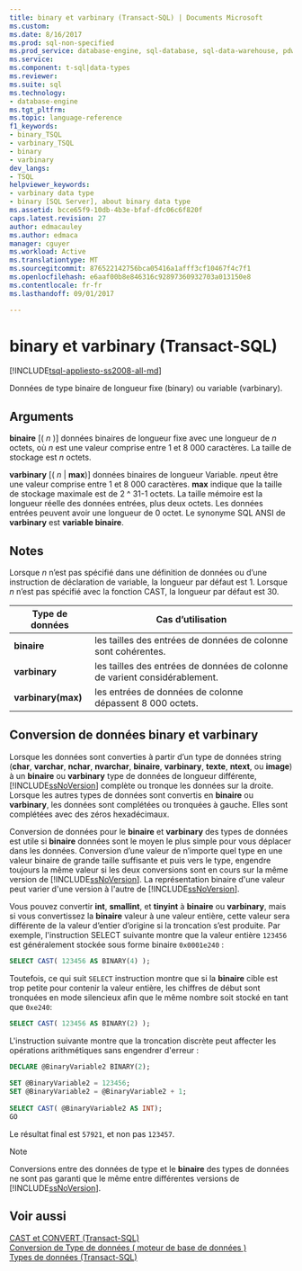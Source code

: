 ```yaml
---
title: binary et varbinary (Transact-SQL) | Documents Microsoft
ms.custom: 
ms.date: 8/16/2017
ms.prod: sql-non-specified
ms.prod_service: database-engine, sql-database, sql-data-warehouse, pdw
ms.service: 
ms.component: t-sql|data-types
ms.reviewer: 
ms.suite: sql
ms.technology:
- database-engine
ms.tgt_pltfrm: 
ms.topic: language-reference
f1_keywords:
- binary_TSQL
- varbinary_TSQL
- binary
- varbinary
dev_langs:
- TSQL
helpviewer_keywords:
- varbinary data type
- binary [SQL Server], about binary data type
ms.assetid: bcce65f9-10db-4b3e-bfaf-dfc06c6f820f
caps.latest.revision: 27
author: edmacauley
ms.author: edmaca
manager: cguyer
ms.workload: Active
ms.translationtype: MT
ms.sourcegitcommit: 876522142756bca05416a1afff3cf10467f4c7f1
ms.openlocfilehash: e6aaf00b8e846316c92897360932703a013150e8
ms.contentlocale: fr-fr
ms.lasthandoff: 09/01/2017

---
```

# <a name="binary-and-varbinary-transact-sql"></a>binary et varbinary (Transact-SQL)
[!INCLUDE[tsql-appliesto-ss2008-all-md](../../includes/tsql-appliesto-ss2008-all-md.md)]

Données de type binaire de longueur fixe (binary) ou variable (varbinary).
  
## <a name="arguments"></a>Arguments  
**binaire** [(  *n*  )] données binaires de longueur fixe avec une longueur de  *n*  octets, où  *n*  est une valeur comprise entre 1 et 8 000 caractères. La taille de stockage est  *n*  octets.
  
**varbinary** [(  *n*   |  **max**)] données binaires de longueur Variable. *n*peut être une valeur comprise entre 1 et 8 000 caractères. **max** indique que la taille de stockage maximale est de 2 ^ 31-1 octets. La taille mémoire est la longueur réelle des données entrées, plus deux octets. Les données entrées peuvent avoir une longueur de 0 octet. Le synonyme SQL ANSI de **varbinary** est **variable binaire**.
  
## <a name="remarks"></a>Notes  
Lorsque  *n*  n’est pas spécifié dans une définition de données ou d’une instruction de déclaration de variable, la longueur par défaut est 1. Lorsque  *n*  n’est pas spécifié avec la fonction CAST, la longueur par défaut est 30.

| Type de données | Cas d’utilisation |
| --- | --- |
| **binaire** | les tailles des entrées de données de colonne sont cohérentes.|
| **varbinary** | les tailles des entrées de données de colonne de varient considérablement.|
| **varbinary(max)** | les entrées de données de colonne dépassent 8 000 octets.|


## <a name="converting-binary-and-varbinary-data"></a>Conversion de données binary et varbinary
Lorsque les données sont converties à partir d’un type de données string (**char**, **varchar**, **nchar**, **nvarchar**, **binaire**, **varbinary**, **texte**, **ntext**, ou **image**) à un **binaire** ou **varbinary** type de données de longueur différente, [!INCLUDE[ssNoVersion](../../includes/ssnoversion-md.md)] complète ou tronque les données sur la droite. Lorsque les autres types de données sont convertis en **binaire** ou **varbinary**, les données sont complétées ou tronquées à gauche. Elles sont complétées avec des zéros hexadécimaux.
  
Conversion de données pour le **binaire** et **varbinary** des types de données est utile si **binaire** données sont le moyen le plus simple pour vous déplacer dans les données. Conversion d’une valeur de n’importe quel type en une valeur binaire de grande taille suffisante et puis vers le type, engendre toujours la même valeur si les deux conversions sont en cours sur la même version de [!INCLUDE[ssNoVersion](../../includes/ssnoversion-md.md)]. La représentation binaire d'une valeur peut varier d'une version à l'autre de [!INCLUDE[ssNoVersion](../../includes/ssnoversion-md.md)].
  
Vous pouvez convertir **int**, **smallint**, et **tinyint** à **binaire** ou **varbinary**, mais si vous convertissez la **binaire** valeur à une valeur entière, cette valeur sera différente de la valeur d’entier d’origine si la troncation s’est produite. Par exemple, l'instruction SELECT suivante montre que la valeur entière `123456` est généralement stockée sous forme binaire `0x0001e240` :
  
```sql
SELECT CAST( 123456 AS BINARY(4) );  
```  
  
Toutefois, ce qui suit `SELECT` instruction montre que si la **binaire** cible est trop petite pour contenir la valeur entière, les chiffres de début sont tronquées en mode silencieux afin que le même nombre soit stocké en tant que `0xe240`:
  
```sql
SELECT CAST( 123456 AS BINARY(2) );  
```  
  
L'instruction suivante montre que la troncation discrète peut affecter les opérations arithmétiques sans engendrer d'erreur :
  
```sql
DECLARE @BinaryVariable2 BINARY(2);  
  
SET @BinaryVariable2 = 123456;  
SET @BinaryVariable2 = @BinaryVariable2 + 1;  
  
SELECT CAST( @BinaryVariable2 AS INT);  
GO  
```  
  
Le résultat final est `57921`, et non pas `123457`.
  
> [!NOTE]  
>  Conversions entre des données de type et le **binaire** des types de données ne sont pas garanti que le même entre différentes versions de [!INCLUDE[ssNoVersion](../../includes/ssnoversion-md.md)].  
  
## <a name="see-also"></a>Voir aussi
[CAST et CONVERT &#40;Transact-SQL&#41;](../../t-sql/functions/cast-and-convert-transact-sql.md)  
[Conversion de Type de données &#40; moteur de base de données &#41;](../../t-sql/data-types/data-type-conversion-database-engine.md)  
[Types de données &#40;Transact-SQL&#41;](../../t-sql/data-types/data-types-transact-sql.md)
  
  

